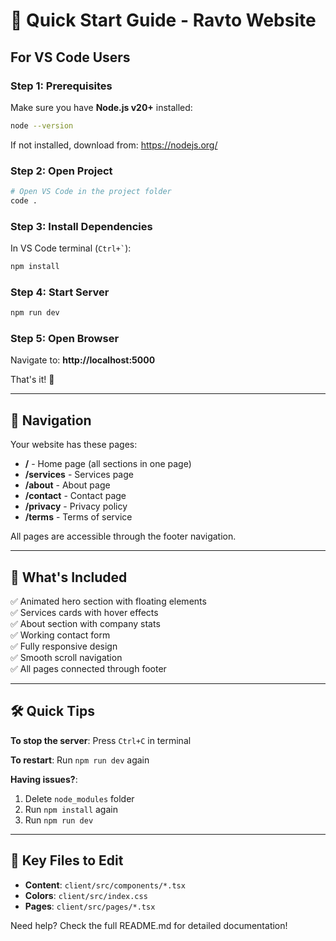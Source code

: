 # 🚀 Quick Start Guide - Ravto Website

## For VS Code Users

### Step 1: Prerequisites
Make sure you have **Node.js v20+** installed:
```bash
node --version
```
If not installed, download from: https://nodejs.org/

### Step 2: Open Project
```bash
# Open VS Code in the project folder
code .
```

### Step 3: Install Dependencies
In VS Code terminal (`` Ctrl+` ``):
```bash
npm install
```

### Step 4: Start Server
```bash
npm run dev
```

### Step 5: Open Browser
Navigate to: **http://localhost:5000**

That's it! 🎉

---

## 📍 Navigation

Your website has these pages:

- **/** - Home page (all sections in one page)
- **/services** - Services page
- **/about** - About page
- **/contact** - Contact page
- **/privacy** - Privacy policy
- **/terms** - Terms of service

All pages are accessible through the footer navigation.

---

## 🎨 What's Included

✅ Animated hero section with floating elements  
✅ Services cards with hover effects  
✅ About section with company stats  
✅ Working contact form  
✅ Fully responsive design  
✅ Smooth scroll navigation  
✅ All pages connected through footer  

---

## 🛠️ Quick Tips

**To stop the server**: Press `Ctrl+C` in terminal

**To restart**: Run `npm run dev` again

**Having issues?**: 
1. Delete `node_modules` folder
2. Run `npm install` again
3. Run `npm run dev`

---

## 📁 Key Files to Edit

- **Content**: `client/src/components/*.tsx`
- **Colors**: `client/src/index.css`
- **Pages**: `client/src/pages/*.tsx`

Need help? Check the full README.md for detailed documentation!
